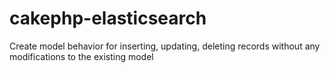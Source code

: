 cakephp-elasticsearch
=====================

Create model behavior for inserting, updating, deleting records without any modifications to the existing model
